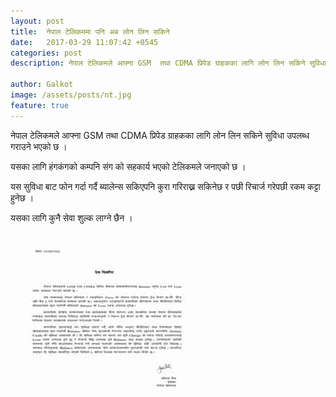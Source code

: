 ```yaml
---
layout: post
title:  नेपाल टेलिकममा पनि अब लोन लिन सकिने 
date:   2017-03-29 11:07:42 +0545
categories: post
description: नेपाल टेलिकमले आफ्ना GSM  तथा CDMA प्रिपेड ग्राहकका लागि लोन लिन सकिने सुविधा उपलब्ध गराउने भएको छ । ...| Galkot News, Khabar, Information

author: Galkot
image: /assets/posts/nt.jpg
feature: true
---
```

नेपाल टेलिकमले आफ्ना GSM  तथा CDMA प्रिपेड ग्राहकका लागि लोन लिन सकिने सुविधा उपलब्ध गराउने भएको छ ।

यसका लागि हंगकंगको कम्पनि संग को सहकार्य भएको टेलिकमले जनाएको छ ।

यस सुविधा बाट फोन गर्दा गर्दै  ब्यालेन्स सकिएपनि कुरा गरिराख्न सकिनेछ र पछी रिचार्ज गरेपछी रकम कट्टा हुनेछ ।

यसका लागि कुनै सेवा शुल्क लाग्ने छैन ।

<img src="/assets/posts/ntloan.jpg" alt="NTC introduces loan service">